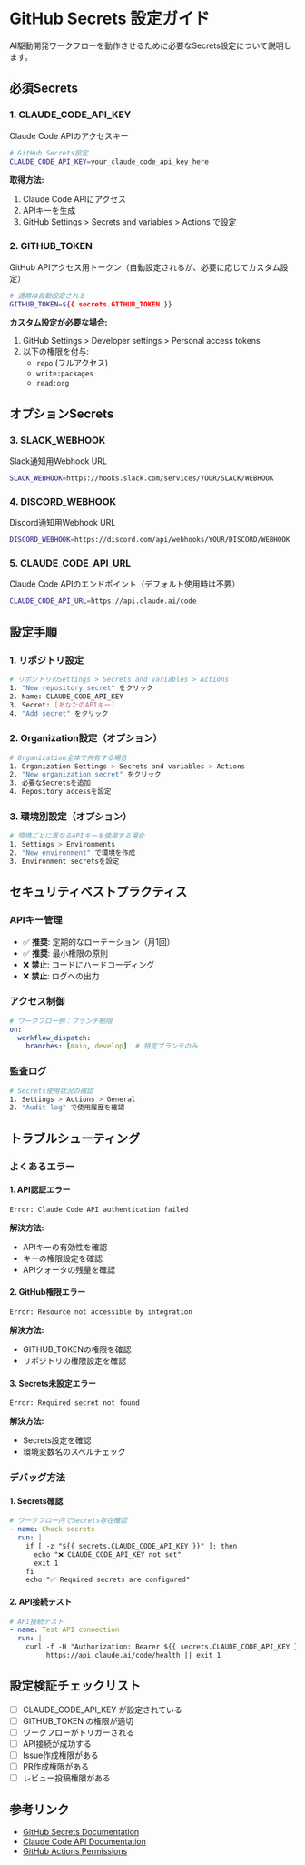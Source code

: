 # GitHub Secrets 設定ガイド

AI駆動開発ワークフローを動作させるために必要なSecrets設定について説明します。

## 必須Secrets

### 1. CLAUDE_CODE_API_KEY
Claude Code APIのアクセスキー

```bash
# GitHub Secrets設定
CLAUDE_CODE_API_KEY=your_claude_code_api_key_here
```

**取得方法:**
1. Claude Code APIにアクセス
2. APIキーを生成
3. GitHub Settings > Secrets and variables > Actions で設定

### 2. GITHUB_TOKEN
GitHub APIアクセス用トークン（自動設定されるが、必要に応じてカスタム設定）

```bash
# 通常は自動設定される
GITHUB_TOKEN=${{ secrets.GITHUB_TOKEN }}
```

**カスタム設定が必要な場合:**
1. GitHub Settings > Developer settings > Personal access tokens
2. 以下の権限を付与:
   - `repo` (フルアクセス)
   - `write:packages`
   - `read:org`

## オプションSecrets

### 3. SLACK_WEBHOOK
Slack通知用Webhook URL

```bash
SLACK_WEBHOOK=https://hooks.slack.com/services/YOUR/SLACK/WEBHOOK
```

### 4. DISCORD_WEBHOOK
Discord通知用Webhook URL

```bash
DISCORD_WEBHOOK=https://discord.com/api/webhooks/YOUR/DISCORD/WEBHOOK
```

### 5. CLAUDE_CODE_API_URL
Claude Code APIのエンドポイント（デフォルト使用時は不要）

```bash
CLAUDE_CODE_API_URL=https://api.claude.ai/code
```

## 設定手順

### 1. リポジトリ設定
```bash
# リポジトリのSettings > Secrets and variables > Actions
1. "New repository secret" をクリック
2. Name: CLAUDE_CODE_API_KEY
3. Secret: [あなたのAPIキー]
4. "Add secret" をクリック
```

### 2. Organization設定（オプション）
```bash
# Organization全体で共有する場合
1. Organization Settings > Secrets and variables > Actions
2. "New organization secret" をクリック
3. 必要なSecretsを追加
4. Repository accessを設定
```

### 3. 環境別設定（オプション）
```bash
# 環境ごとに異なるAPIキーを使用する場合
1. Settings > Environments
2. "New environment" で環境を作成
3. Environment secretsを設定
```

## セキュリティベストプラクティス

### APIキー管理
- ✅ **推奨**: 定期的なローテーション（月1回）
- ✅ **推奨**: 最小権限の原則
- ❌ **禁止**: コードにハードコーディング
- ❌ **禁止**: ログへの出力

### アクセス制御
```yaml
# ワークフロー例：ブランチ制限
on:
  workflow_dispatch:
    branches: [main, develop]  # 特定ブランチのみ
```

### 監査ログ
```bash
# Secrets使用状況の確認
1. Settings > Actions > General
2. "Audit log" で使用履歴を確認
```

## トラブルシューティング

### よくあるエラー

#### 1. API認証エラー
```
Error: Claude Code API authentication failed
```

**解決方法:**
- APIキーの有効性を確認
- キーの権限設定を確認
- APIクォータの残量を確認

#### 2. GitHub権限エラー
```
Error: Resource not accessible by integration
```

**解決方法:**
- GITHUB_TOKENの権限を確認
- リポジトリの権限設定を確認

#### 3. Secrets未設定エラー
```
Error: Required secret not found
```

**解決方法:**
- Secrets設定を確認
- 環境変数名のスペルチェック

### デバッグ方法

#### 1. Secrets確認
```yaml
# ワークフロー内でSecrets存在確認
- name: Check secrets
  run: |
    if [ -z "${{ secrets.CLAUDE_CODE_API_KEY }}" ]; then
      echo "❌ CLAUDE_CODE_API_KEY not set"
      exit 1
    fi
    echo "✅ Required secrets are configured"
```

#### 2. API接続テスト
```yaml
# API接続テスト
- name: Test API connection
  run: |
    curl -f -H "Authorization: Bearer ${{ secrets.CLAUDE_CODE_API_KEY }}" \
         https://api.claude.ai/code/health || exit 1
```

## 設定検証チェックリスト

- [ ] CLAUDE_CODE_API_KEY が設定されている
- [ ] GITHUB_TOKEN の権限が適切
- [ ] ワークフローがトリガーされる
- [ ] API接続が成功する
- [ ] Issue作成権限がある
- [ ] PR作成権限がある
- [ ] レビュー投稿権限がある

## 参考リンク

- [GitHub Secrets Documentation](https://docs.github.com/en/actions/security-guides/encrypted-secrets)
- [Claude Code API Documentation](https://docs.anthropic.com/claude-code)
- [GitHub Actions Permissions](https://docs.github.com/en/actions/security-guides/automatic-token-authentication)